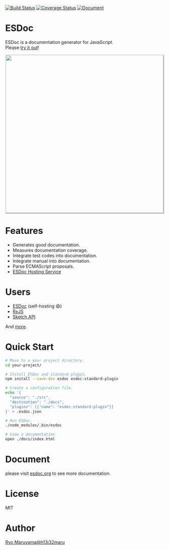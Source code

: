 <!--![Owner Status](https://img.shields.io/badge/owner-busy-red.svg)-->
[![Build Status](https://travis-ci.org/esdoc/esdoc.svg?branch=master)](https://travis-ci.org/esdoc/esdoc)
[![Coverage Status](https://codecov.io/gh/esdoc/esdoc/branch/master/graph/badge.svg)](https://codecov.io/gh/esdoc/esdoc)
[![Document](https://doc.esdoc.org/github.com/esdoc/esdoc/badge.svg?t=0)](https://doc.esdoc.org/github.com/esdoc/esdoc)

# ESDoc

ESDoc is a documentation generator for JavaScript.<br/>
Please <a href="https://try.esdoc.org">try it out</a>!

<img class="screen-shot" src="https://raw.githubusercontent.com/esdoc/esdoc/master/manual/asset/image/top.png" width="500px" style="max-width: 500px; border: 1px solid rgba(0,0,0,0.1); box-shadow: 1px 1px 1px rgba(0,0,0,0.5);">

# Features
- Generates good documentation.
- Measures documentation coverage.
- Integrate test codes into documentation.
- Integrate manual into documentation.
- Parse ECMAScript proposals.
- [ESDoc Hosting Service](https://doc.esdoc.org)

# Users
- [ESDoc](https://doc.esdoc.org/github.com/esdoc/esdoc/) (self-hosting &#x1F604;)
- [RxJS](http://reactivex.io/rxjs/)
- [Sketch API](http://developer.sketchapp.com/reference/api/)

And [more](https://github.com/search?o=desc&q=esdoc+filename%3Apackage.json+-user%3Ah13i32maru+-user%3Aesdoc+-user%3Aes-doc&ref=searchresults&s=indexed&type=Code&utf8=%E2%9C%93).

# Quick Start
```sh
# Move to a your project directory.
cd your-project/

# Install ESDoc and standard plugin.
npm install --save-dev esdoc esdoc-standard-plugin

# Create a configuration file.
echo '{
  "source": "./src",
  "destination": "./docs",
  "plugins": [{"name": "esdoc-standard-plugin"}]
}' > .esdoc.json

# Run ESDoc.
./node_modules/.bin/esdoc

# View a documentation
open ./docs/index.html
```

# Document
please visit [esdoc.org](https://esdoc.org) to see more documentation.

# License
MIT

# Author
[Ryo Maruyama@h13i32maru](https://twitter.com/h13i32maru)
